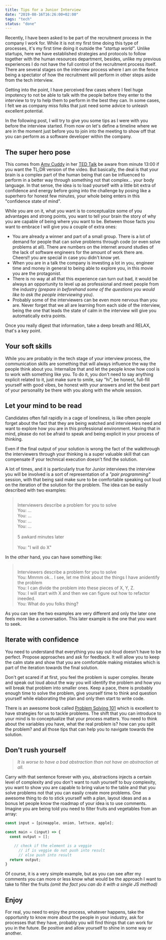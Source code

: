 ```yaml
---
title: Tips for a Junior Interview
date: "2019-08-16T16:26:00+02:00"
tags: "tech"
status: "done"
---
```


Recently, I have been asked to be part of the recruitment process in the company I work for. While it is not my first time doing this type of processes, it's my first time doing it outside the *"startup world"*. Unlike startups, here we have established strategies and protocols to follow together with the human resources department, besides, unlike my previous experiences I do not have the full control of the recruitment process itself. There are several stages on the interview process where I am on the fence being a spectator of how the recruitment will perform in other steps aside from the tech interview.

Getting into the point, I have perceived few cases where I feel huge impotency to not be able to talk with the people before they enter to the interview to try to help them to perform in the best they can. In some cases, I felt we as company miss folks that just need some advice to unleash excellent potential.

In the following post, I will try to give you some tips as I were with you before the interview started. From now on let's define a timeline where we are in the moment just before you to join into the meeting to show off that you can perform as a software developer within the company.

## The super hero pose

This comes from [Amy Cuddy](https://twitter.com/amyjccuddy) in her [TED Talk](https://www.ted.com/talks/amy_cuddy_your_body_language_shapes_who_you_are?language=en) be aware from minute 13:00 if you want the TL;DR version of the video. But basically, the deal is that your brain is a complex part of the human being that can be influenced to perform in a better way through something not that complex... your body language. In that sense, the idea is to load yourself with a little bit extra of confidence and energy before going into the challenge by posing like a superhero for honest few minutes, your whole being enters in this "confidence state of mind".

While you are on it, what you want is to conceptualize some of you advantages and strong points, you want to tell your brain the story of why you are capable of being where you want to be. Between those facts you want to embrace I will give you a couple of extra ones:

- You are already a winner and part of a small group. There is a lot of demand for people that can solve problems through code (or even solve problems at all). There are numbers on the internet around studies of the lack of software engineers for the amount of work there are. Cheers!! you are special in case you didn't know yet.
- When you are in a talk the company is investing a lot in you, engineer time and money in general to being able to explore you, in this movie you are the protagonist.
- There is no way at all that this experience can turn out bad, it would be always an opportunity to level up as professional and meet people from the industry *(prepare in beforehand some of the questions you would like to ask the people interviewing you)*.
- Probably some of the interviewers can be even more nervous than you are. Never forget that we all are learning from each side of the interview, being the one that leads the state of calm in the interview will give you automatically extra points.

Once you really digest that information, take a deep breath and RELAX, that's a key point.

## Your soft skills

While you are probably in the tech stage of your interview process, the communication skills are something that will always influence the way the people think about you. Internalize that and let the people know how cool is to work with something like you.
To do it, you don't need to say anything explicit related to it, just make sure to smile, say "hi", be honest, full-fill yourself with good vibes, be honest with your answers and let the best part of your personality be there with you along with the whole session.

## Let your mind to be read

Candidates often fall rapidly in a cage of loneliness, is like often people forget about the fact that they are being watched and interviewers need and want to explore how you are in this professional environment. Having that in mind, please do not be afraid to speak and being explicit in your process of thinking.

Even if the final output of your solution is wrong the fact of the walkthrough the interviewers through your thinking is a super valuable skill that can compensate if your technical execution doesn't find the solution.

A lot of times, and it is particularly true for Junior interviews the interview you will be involved is a sort of representation of a *"pair programming"* session, with that being said make sure to be comfortable speaking out loud on the iteration of the solution for the problem. The idea can be easily described with two examples:

  >
  > <br/> Interviewers describe a problem for you to solve
  > <br/> You: ...
  > <br/> You: ...
  > <br/> You: ...
  > <br/> You: ...
  > <br/>
  > <br/> 5 awkard minutes later
  > <br/>
  > <br/> You: "I will do X"

In the other hand, you can have something like:

>
> <br/> Interviewers describe a problem for you to solve
> <br/> You: Mmmm ok... I see, let me think about the things I have anidentify the problem
> <br/> You: I can divide the problem into these pieces of X, Y, Z.
> <br/> You: I will start with X and then we can figure out how to refactor ineeded.
> <br/> You: What do you folks thing?

As you can see the two examples are very different and only the later one feels more like a conversation. This later example is the one that you want to seek.

## Iterate with confidence

You need to understand that everything you say out-loud doesn't have to be perfect. Propose approaches and ask for feedback. It will allow you to keep the calm state and show that you are comfortable making mistakes which is part of the iteration towards the final solution.

Don't get scared if at first, you feel the problem is super complex. Iterate and speak out loud about the way you will identify the problem and how you will break that problem into smaller ones. Keep a pace, there is probably enough time to solve the problem, give yourself time to think and question yourself while elaborating the plan and only then start to write code.

There is an awesome book called [Problem Solving 101](https://www.amazon.com/Problem-Solving-101-Simple-People/dp/1591842425) which is excellent to have strategies for us to tackle problems. The shift that you can introduce to your mind is to conceptualize that your process matters. You need to think about the variables you have, what the real problem is? how can you split the problem? and all those tips that can help you to navigate towards the solution.

## Don't rush yourself

> *It is worse to have a bad abstraction than not have an abstraction at all.*

Carry with that sentence forever with you, abstractions injects a certain level of complexity and you don't want to rush yourself to buy complexity, you want to show you are capable to bring value to the table and that you solve problems not that you can easily create more problems.
One awesome thing to do to stick yourself with a plan, layout ideas and as a bonus let people know the roadmap of your idea is to use comments. Imagine you are being told you need to filter fruits and vegetables from an array:

```javascript
const input = [pineapple, onion, lettuce, apple];

const main = (input) => {
  const output = [];

    // check if the element is a veggie
      // if is veggie do not push into result
      // else push into result
  return output;
}
```

Of course, it is a very simple example, but as you can see after my comments you can more or less know what would be the approach I want to take to filter the fruits *(omit the fact you can do it with a single JS method)*

## Enjoy

For real, you need to enjoy the process, whatever happens, take the opportunity to know more about the people in your industry, ask for processes that they have, probably you will find things that can work for you in the future.
Be positive and allow yourself to shine in some way or another.
